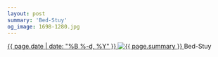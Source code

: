```yaml
---
layout: post
summary: 'Bed-Stuy'
og_image: 1698-1280.jpg
---
```


<p>
 <time>
  <a href="/1698">
   {{ page.date | date: "%B %-d, %Y" }}
  </a>
 </time>
 <a href="/1698">
  <img alt="{{ page.summary }}" data-taken="11/12/2022" sizes="(min-width: 700px) 50vw, calc(100vw - 2rem)" src="{{ site.assets_url }}/1698-640.jpg" srcset="{{ site.assets_url }}/1698-320.jpg 320w, {{ site.assets_url }}/1698-640.jpg 640w, {{ site.assets_url }}/1698-960.jpg 960w, {{ site.assets_url }}/1698-1280.jpg 1280w"/>
 </a>
 <span>
  Bed-Stuy
 </span>
</p>
